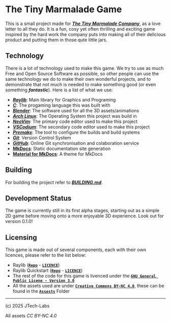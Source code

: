 # The Tiny Marmalade Game
This is a small project made for [___The Tiny Marmalade Company___](https://thetinymarmalade.com), as a love letter to all they do. It is a fun, cosy yet often thrilling and exciting game inspired by the hard work the company puts into making all of their delicious product and putting them in those qute little jars.

## Technology
There is a lot of technology used to make this game. We try to use as much Free and Open Source Software as possible, so other people can use the same technology we do to make their own wonderful projects, and to demonstrate that not much is needed to make something good (or even something ___*fantastic*___). Here is a list of what we use:
 - [___Raylib___](https://github.com/raysan5/raylib): Main library for Graphics and Programing
 - [___C___](https://en.wikipedia.org/wiki/C_(programming_language)): The progaming language this was built with
 - [___Blender___](https://blender.org): The software used for all the 3D assets/animations
 - [___Arch Linux___](https://archlinux.org): The Operating System this project was build in
 - [___NeoVim___](https://neovim.io): The primary code editor used to make this project
 - [___VSCodium___](https://vscodium.com): The secondary code editor used to make this project
 - [___Premake___](https://premake.github.io): The tool to configure the builds and build systems
 - [___Git___](https://git-scm.com): Version Control System
 - [___GitHub___](https://guthib.com): Online Git synchronisation and colaboration service
 - [__MkDocs__](https://mkdocs.org): Static documentation site generation
 - [__Material for MkDocs__](https://squidfunk.github.io/mkdocs-material): A theme for MkDocs

## Building
For building the project refer to [___BUILDING.md___](BUILDING.md).

## Development Status
The game is currently still in its first alpha stages, starting out as a simple 2D game before moving onto a more enjoyable 3D experience. Look out for version 0.1.0!

## Licensing
This game is made out of several components, each with their own licences, please refer to the list below:
 - Raylib ([**`Repo`**](https://github.com/raysan5/raylib) - [**`LICENCE`**](https://github.com/raysan5/raylib/blob/master/LICENSE))
 - Raylib Quickstart ([**`Repo`**](https://github.com/raylib-extras/raylib-quickstart) - [**`LICENCE`**](https://github.com/raylib-extras/raylib-quickstart?tab=readme-ov-file#license))
 - The rest of the code for this game is livenced under the [**`GNU General Public Licene - Version 3.0`**](https://www.gnu.org/licenses/gpl-3.0.en.html)
 - All the assets used are under [**`Creative Commons BY-NC 4.0`**](https://creativecommons.org/licenses/by-nc/4.0/), these can be found in the [**`Assests`**](assets/) Folder


---
(c) 2025 JTech-Labs

All assets *CC BY-NC 4.0*
